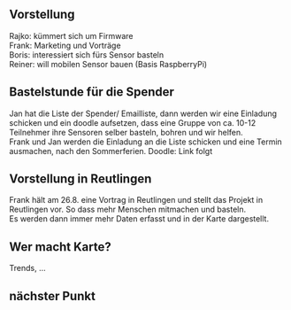 ## Vorstellung  
Rajko: kümmert sich um Firmware  
Frank: Marketing und Vorträge  
Boris: interessiert sich fürs Sensor basteln  
Reiner: will mobilen Sensor bauen (Basis RaspberryPi)  
  
## Bastelstunde für die Spender  
Jan hat die Liste der Spender/ Emailliste, dann werden wir eine Einladung schicken und ein doodle aufsetzen, dass eine Gruppe von ca. 10-12 Teilnehmer ihre Sensoren selber basteln, bohren und wir helfen.  
Frank und Jan werden die Einladung an die Liste schicken und eine Termin ausmachen, nach den Sommerferien.
Doodle: Link folgt  
    
## Vorstellung in Reutlingen  
Frank hält am 26.8. eine Vortrag in Reutlingen und stellt das Projekt in Reutlingen vor. So dass mehr Menschen mitmachen und basteln.  
Es werden dann immer mehr Daten erfasst und in der Karte dargestellt.  
  
## Wer macht Karte?  
Trends, ...
  
## nächster Punkt  
